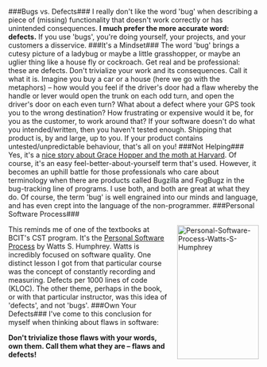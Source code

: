 <!--{Title:"Don’t Call Them Bugs", PublishedOn:"2010-01-18T15:22:28", Intro:"Bugs vs. Defects  I really don't like the word 'bug' when describing a piece of (missing) functional"} -->

###Bugs vs. Defects###
I really don't like the word 'bug' when describing a piece of (missing) functionality that doesn't work correctly or has unintended consequences. **I much prefer the more accurate word: defects.** If you use 'bugs', you're doing yourself, your projects, and your customers a disservice.
###It's a Mindset###
The word 'bug' brings a cutesy picture of a ladybug or maybe a little grasshopper, or maybe an uglier thing like a house fly or cockroach. Get real and be professional: these are defects. Don't trivialize your work and its consequences. Call it what it is. 
Imagine you buy a car or a house (here we go with the metaphors) – how would you feel if the driver's door had a flaw whereby the handle or lever would open the trunk on each odd turn, and open the driver's door on each even turn? What about a defect where your GPS took you to the wrong destination? How frustrating or expensive would it be, for you as the customer, to work around that?
If your software doesn't do what you intended/written, then you haven't tested enough. Shipping that product is, by and large, up to you. If your product contains untested/unpredictable behaviour, that's all on you! 
###Not Helping###
Yes, it's a <a href="http://en.wikipedia.org/wiki/Software_bug#Etymology">nice story about Grace Hopper and the moth at Harvard</a>. Of course, it's an easy feel-better-about-yourself term that's used. However, it becomes an uphill battle for those professionals who care about terminology when there are products called Bugzilla and FogBugz in the bug-tracking line of programs. I use both, and both are great at what they do. 
Of course, the term 'bug' is well engrained into our minds and language, and has even crept into the language of the non-programmer.
###Personal Software Process###

<a href="http://devtxt.com/blog/blogimg/DontCallThemBugs_6D7E/PersonalSoftwareProcessWattsSHumphrey.jpg">
<img style="border-bottom: 0px; border-left: 0px; margin: 0px 0px 0px 20px; display: inline; border-top: 0px; border-right: 0px" title="Personal-Software-Process-Watts-S-Humphrey" border="0" alt="Personal-Software-Process-Watts-S-Humphrey" align="right" src="http://devtxt.com/blog/blogimg/DontCallThemBugs_6D7E/PersonalSoftwareProcessWattsSHumphrey_thumb.jpg" width="164" height="270" />
</a> This reminds me of one of the textbooks at BCIT's CST program. It's the <a href="http://en.wikipedia.org/wiki/Personal_Software_Process">Personal Software Process</a> by Watts S. Humphrey. Watts is incredibly focused on software quality. One distinct lesson I got from that particular course was the concept of constantly recording and measuring. Defects per 1000 lines of code (KLOC). The other theme, perhaps in the book, or with that particular instructor, was this idea of 'defects', and not 'bugs'.
###Own Your Defects###
I've come to this conclusion for myself when thinking about flaws in software: 

**Don't trivialize those flaws with your words, own them. Call them what they are – flaws and defects!**

